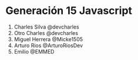 # Generación 15 Javascript

1. Charles Silva @devcharles
2. Otro Charles @devcharles
3. Miguel Herrera @Micke1505
4. Arturo Rios @ArturoRiosDev
5. Emilio @EMMED